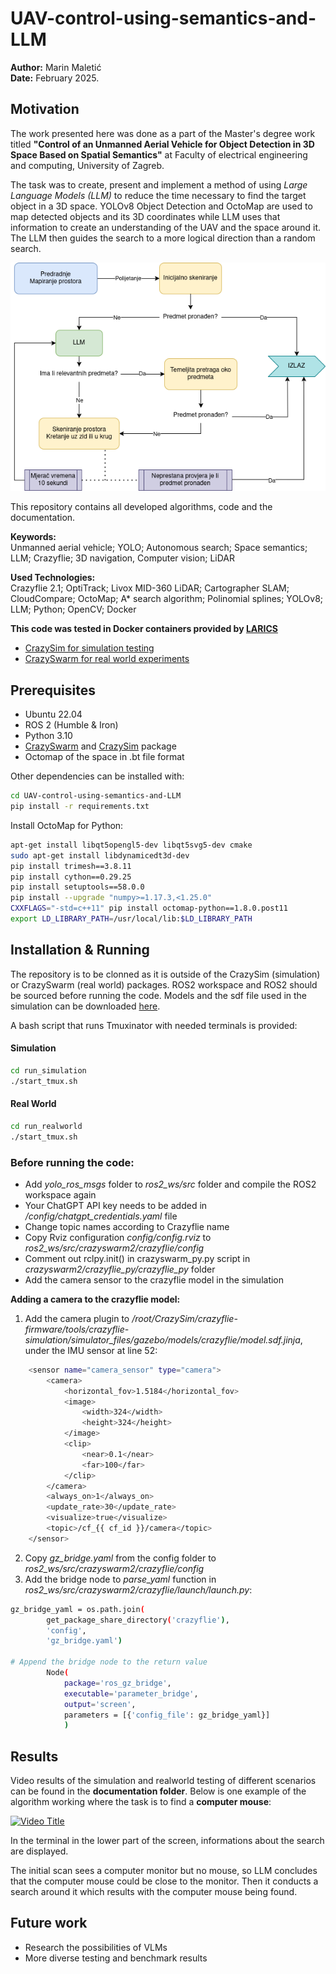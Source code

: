 # UAV-control-using-semantics-and-LLM

**Author:** Marin Maletić<br>
**Date:** February 2025.<br>

## Motivation

The work presented here was done as a part of the Master's degree work titled **"Control of an Unmanned Aerial Vehicle for Object Detection in 3D Space Based on Spatial Semantics"** at Faculty of electrical engineering and computing, University of Zagreb.

The task was to create, present and implement a method of using *Large Language Models (LLM)* to reduce the time necessary to find the target object in a 3D space. YOLOv8 Object Detection and OctoMap are used to map detected objects and its 3D coordinates while LLM uses that information to create an understanding of the UAV and the space around it. The LLM then guides the search to a more logical direction than a random search.

![Methodology](documentation/metoda.png)

This repository contains all developed algorithms, code and the documentation.

**Keywords:** <br>
Unmanned aerial vehicle; YOLO; Autonomous search; Space semantics;
LLM; Crazyflie; 3D navigation, Computer vision; LiDAR

**Used Technologies:** <br>
Crazyflie 2.1; OptiTrack; Livox MID-360 LiDAR; Cartographer SLAM; CloudCompare; OctoMap; A* search algorithm; Polinomial splines; YOLOv8; LLM; Python; OpenCV; Docker

**This code was tested in Docker containers provided by [LARICS](https://github.com/larics)**

- [CrazySim for simulation testing](https://github.com/larics/docker_files/tree/master/ros2/ros2-humble/crazyflies)
- [CrazySwarm for real world experiments](https://github.com/larics/docker_files/tree/master/ros2/ros2-iron/crazyflies-real-world)

## Prerequisites

- Ubuntu 22.04
- ROS 2 (Humble & Iron)
- Python 3.10
- [CrazySwarm](https://crazyswarm.readthedocs.io/en/latest/) and [CrazySim](https://github.com/gtfactslab/CrazySim) package
- Octomap of the space in .bt file format

Other dependencies can be installed with:

```bash
cd UAV-control-using-semantics-and-LLM
pip install -r requirements.txt
```
Install OctoMap for Python:

```bash
apt-get install libqt5opengl5-dev libqt5svg5-dev cmake 
sudo apt-get install libdynamicedt3d-dev
pip install trimesh==3.8.11
pip install cython==0.29.25
pip install setuptools==58.0.0
pip install --upgrade "numpy>=1.17.3,<1.25.0"
CXXFLAGS="-std=c++11" pip install octomap-python==1.8.0.post11
export LD_LIBRARY_PATH=/usr/local/lib:$LD_LIBRARY_PATH
```

## Installation & Running

The repository is to be clonned as it is outside of the CrazySim (simulation) or CrazySwarm (real world) packages. 
ROS2 workspace and ROS2 should be sourced before running the code. 
Models and the sdf file used in the simulation can be downloaded [here](https://drive.google.com/file/d/15_DUEFOr0VFzXhRMFV648gFY7OKM_s3a/view?usp=sharing).

A bash script that runs Tmuxinator with needed terminals is provided:

#### Simulation

```bash
cd run_simulation
./start_tmux.sh
```

#### Real World

```bash
cd run_realworld
./start_tmux.sh
```

### Before running the code:

- Add *yolo_ros_msgs* folder to *ros2_ws/src* folder and compile the ROS2 workspace again
- Your ChatGPT API key needs to be added in */config/chatgpt_credentials.yaml* file
- Change topic names according to Crazyflie name
- Copy Rviz configuration *config/config.rviz* to *ros2_ws/src/crazyswarm2/crazyflie/config*
- Comment out rclpy.init() in crazyswarm_py.py script in *crazyswarm2/crazyflie_py/crazyflie_py* folder
- Add the camera sensor to the crazyflie model in the simulation

**Adding a camera to the crazyflie model:**
1. Add the camera plugin to */root/CrazySim/crazyflie-firmware/tools/crazyflie-simulation/simulator_files/gazebo/models/crazyflie/model.sdf.jinja*, under the IMU sensor at line 52:

```bash
    <sensor name="camera_sensor" type="camera"> 
        <camera>
            <horizontal_fov>1.5184</horizontal_fov>
            <image>
                <width>324</width>
                <height>324</height>
            </image>
            <clip>
                <near>0.1</near>
                <far>100</far>
            </clip>
        </camera>
        <always_on>1</always_on>
        <update_rate>30</update_rate>
        <visualize>true</visualize>
        <topic>/cf_{{ cf_id }}/camera</topic>
    </sensor>
```

2. Copy *gz_bridge.yaml* from the config folder to *ros2_ws/src/crazyswarm2/crazyflie/config*
3. Add the bridge node to *parse_yaml* function in *ros2_ws/src/crazyswarm2/crazyflie/launch/launch.py*:

```bash
gz_bridge_yaml = os.path.join(
        get_package_share_directory('crazyflie'),
        'config',
        'gz_bridge.yaml')
 
# Append the bridge node to the return value
        Node(
            package='ros_gz_bridge',
            executable='parameter_bridge',
            output='screen',
            parameters = [{'config_file': gz_bridge_yaml}]
            )
```

## Results
Video results of the simulation and realworld testing of different scenarios can be found in the __documentation folder__. Below is one example of the algorithm working where the task is to find a **computer mouse**:

[![Video Title](https://img.youtube.com/vi/_r-umRlyUrg/0.jpg)](https://youtu.be/_r-umRlyUrg)

In the terminal in the lower part of the screen, informations about the search are displayed. 

The initial scan sees a computer monitor but no mouse, so LLM concludes that the computer mouse could be close to the monitor. Then it conducts a search around it which results with the computer mouse being found.

## Future work

- Research the possibilities of VLMs
- More diverse testing and benchmark results